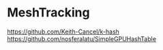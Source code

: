 # MeshTracking

https://github.com/Keith-Cancel/k-hash
https://github.com/nosferalatu/SimpleGPUHashTable
